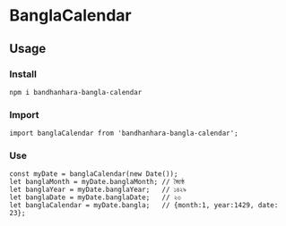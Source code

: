 # BanglaCalendar

## Usage

### Install
```
npm i bandhanhara-bangla-calendar
```

### Import 
```
import banglaCalendar from 'bandhanhara-bangla-calendar';
```

### Use
```
const myDate = banglaCalendar(new Date());      
let banglaMonth = myDate.banglaMonth; // জ্যৈষ্ঠ   
let banglaYear = myDate.banglaYear;   // ১৪২৯    
let banglaDate = myDate.banglaDate;   // ২৩   
let banglaCalendar = myDate.bangla;   // {month:1, year:1429, date: 23};   
```  
